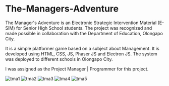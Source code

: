 # The-Managers-Adventure

The Manager's Adventure is an Electronic Strategic Intervention Material (E-SIM) for Senior High School students. The project was recognized and made possible in collaboration with the Department of Education, Olongapo City.

It is a simple platformer game based on a subject about Management. It is developed using HTML, CSS, JS, Phaser JS and Electron JS. The system was deployed to different schools in Olongapo City.

I was assigned as the Project Manager | Programmer for this project.

<img src="https://i.ibb.co/5kfSFS3/tma1.png" alt="tma1" border="0">
<img src="https://i.ibb.co/tLRRgzp/tma2.png" alt="tma2" border="0">
<img src="https://i.ibb.co/yNnyBSC/tma3.png" alt="tma3" border="0">
<img src="https://i.ibb.co/QFGVzrh/tma4.png" alt="tma4" border="0">
<img src="https://i.ibb.co/16t8yR6/tma5.png" alt="tma5" border="0">
